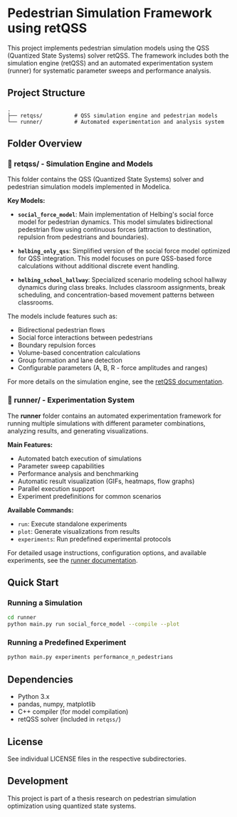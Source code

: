 # Pedestrian Simulation Framework using retQSS

This project implements pedestrian simulation models using the QSS (Quantized State Systems) solver retQSS. The framework includes both the simulation engine (retQSS) and an automated experimentation system (runner) for systematic parameter sweeps and performance analysis.

## Project Structure

```
.
├── retqss/          # QSS simulation engine and pedestrian models
└── runner/          # Automated experimentation and analysis system
```

## Folder Overview

### 📁 retqss/ - Simulation Engine and Models

This folder contains the QSS (Quantized State Systems) solver and pedestrian simulation models implemented in Modelica.

**Key Models:**

- **`social_force_model`**: Main implementation of Helbing's social force model for pedestrian dynamics. This model simulates bidirectional pedestrian flow using continuous forces (attraction to destination, repulsion from pedestrians and boundaries).

- **`helbing_only_qss`**: Simplified version of the social force model optimized for QSS integration. This model focuses on pure QSS-based force calculations without additional discrete event handling.

- **`helbing_school_hallway`**: Specialized scenario modeling school hallway dynamics during class breaks. Includes classroom assignments, break scheduling, and concentration-based movement patterns between classrooms.

The models include features such as:
- Bidirectional pedestrian flows
- Social force interactions between pedestrians
- Boundary repulsion forces
- Volume-based concentration calculations
- Group formation and lane detection
- Configurable parameters (A, B, R - force amplitudes and ranges)

For more details on the simulation engine, see the [retQSS documentation](./retqss/README.md).

### 📁 runner/ - Experimentation System

The **runner** folder contains an automated experimentation framework for running multiple simulations with different parameter combinations, analyzing results, and generating visualizations.

**Main Features:**
- Automated batch execution of simulations
- Parameter sweep capabilities
- Performance analysis and benchmarking
- Automatic result visualization (GIFs, heatmaps, flow graphs)
- Parallel execution support
- Experiment predefinitions for common scenarios

**Available Commands:**
- `run`: Execute standalone experiments
- `plot`: Generate visualizations from results
- `experiments`: Run predefined experimental protocols

For detailed usage instructions, configuration options, and available experiments, see the [runner documentation](./runner/README.md).

## Quick Start

### Running a Simulation

```bash
cd runner
python main.py run social_force_model --compile --plot
```

### Running a Predefined Experiment

```bash
python main.py experiments performance_n_pedestrians
```

## Dependencies

- Python 3.x
- pandas, numpy, matplotlib
- C++ compiler (for model compilation)
- retQSS solver (included in `retqss/`)

## License

See individual LICENSE files in the respective subdirectories.

## Development

This project is part of a thesis research on pedestrian simulation optimization using quantized state systems.

